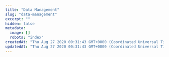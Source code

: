 ```yaml
---
title: "Data Management"
slug: "data-management"
excerpt: ""
hidden: false
metadata: 
  image: []
  robots: "index"
createdAt: "Thu Aug 27 2020 00:31:43 GMT+0000 (Coordinated Universal Time)"
updatedAt: "Thu Aug 27 2020 00:31:43 GMT+0000 (Coordinated Universal Time)"
---
```

